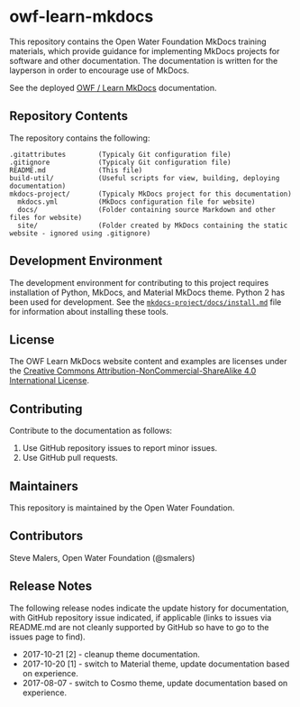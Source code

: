# owf-learn-mkdocs #

This repository contains the Open Water Foundation MkDocs training materials,
which provide guidance for implementing MkDocs projects for software and other documentation.
The documentation is written for the layperson in order to encourage use of MkDocs.

See the deployed [OWF / Learn MkDocs](http://learn.openwaterfoundation.org/owf-learn-mkdocs/) documentation.

## Repository Contents ##

The repository contains the following:

```text
.gitattributes        (Typicaly Git configuration file)
.gitignore            (Typicaly Git configuration file)
README.md             (This file)
build-util/           (Useful scripts for view, building, deploying documentation)
mkdocs-project/       (Typicaly MkDocs project for this documentation)
  mkdocs.yml          (MkDocs configuration file for website)
  docs/               (Folder containing source Markdown and other files for website)
  site/               (Folder created by MkDocs containing the static website - ignored using .gitignore)

```

## Development Environment ##

The development environment for contributing to this project requires installation of Python, MkDocs, and Material MkDocs theme.
Python 2 has been used for development.  See the [`mkdocs-project/docs/install.md`](mkdocs-project/docs/install.md)
file for information about installing these tools.

## License ##

The OWF Learn MkDocs website content and examples are licenses under the
[Creative Commons Attribution-NonCommercial-ShareAlike 4.0 International License](https://creativecommons.org/licenses/by-nc-sa/4.0).

## Contributing ##

Contribute to the documentation as follows:

1. Use GitHub repository issues to report minor issues.
2. Use GitHub pull requests.

## Maintainers ##

This repository is maintained by the Open Water Foundation.

## Contributors ##

Steve Malers, Open Water Foundation (@smalers)

## Release Notes ##

The following release nodes indicate the update history for documentation, with GitHub repository issue indicated,
if applicable (links to issues via README.md are not cleanly supported by GitHub so have to go to the issues page to find).

* 2017-10-21 [2] - cleanup theme documentation.
* 2017-10-20 [1] - switch to Material theme, update documentation based on experience.
* 2017-08-07 - switch to Cosmo theme, update documentation based on experience.
